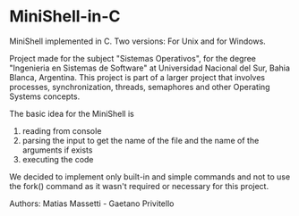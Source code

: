 # MiniShell-in-C
MiniShell implemented in C. Two versions: For Unix and for Windows.

Project made for the subject "Sistemas Operativos", for the degree "Ingenieria en Sistemas de Software" at Universidad Nacional del Sur, Bahia Blanca, Argentina. This project is part of a larger project that involves processes, synchronization, threads, semaphores and other Operating Systems concepts.

The basic idea for the MiniShell is
1) reading from console 
2) parsing the input to get the name of the file and the name of the arguments if exists
3) executing the code

We decided to implement only built-in and simple commands and not to use the fork() command as it wasn't required or necessary for this project.

Authors: Matias Massetti - Gaetano Privitello
